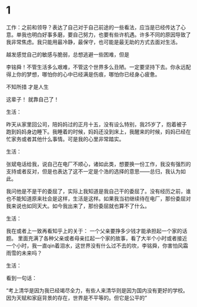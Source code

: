 # 1

工作：之前和领导？表达了自己对于自己前途的一些看法，应当是已经传达了心意。单我也明白好事多磨，要自己努力，也要有些许机遇。许多不同的原因导致了我非常焦虑。我只能用最冷静，最保守，也可能是最无助的方式去面对生活。

越发感觉自己的敏感与脆弱，总想逃避一些困难，但是

李铭舜！不管生活多么艰难，不管这个世界多么丑陋。一定要坚持下去。你永远配得上你的梦想，哪怕你的心中已经满是伤痕，哪怕你已经身心疲惫。

不知所措 才是人生

这辈子！ 就靠自己了！

生活：

昨天从家里回公司，陪妈妈过的正月十五，没有设么特别，我25岁了，抱着被子跑到妈妈身边睡下。我睡着的时候，妈妈还没到床上，我醒来的时候，妈妈已经在忙家务或者其他什么事情。可是我的心里非常踏实。

生活：

张斌电话给我，说自己在电厂不顺心，诸如此类，想要换一份工作，我没有强烈的支持或者反对，但是也表达了这不一定是个浩的选择的意思——总归，我认为如此。

我问他是不是干的委屈了，实际上我知道是我自己干的委屈了。没有经历之前，谁也不能知道原来社会是这样，生活是这样。如果我当初继续待在电厂，那份委屈对我来说也如同天大。如今我出来了，那份委屈就也算不了什么。

生活：

我在或者上一致再看知乎上的关于： 一个父亲要挣多少钱才能承担起一个家的话题。
里面充满了各种父亲或者母亲扛起一个家的故事，看了大半个小时或者接近一个小时，我一直qin着泪水，这世界没有什么过不去的坎，李铭舜，你害怕风霜雨雪的未来吗？

生活：

看到一句话：

“考上清华是因为我已经竭尽全力，有些人来清华则是因为国内没有更好的学校。因为天赋和家庭背景的存在，世界是不平等的。但它是公平的”